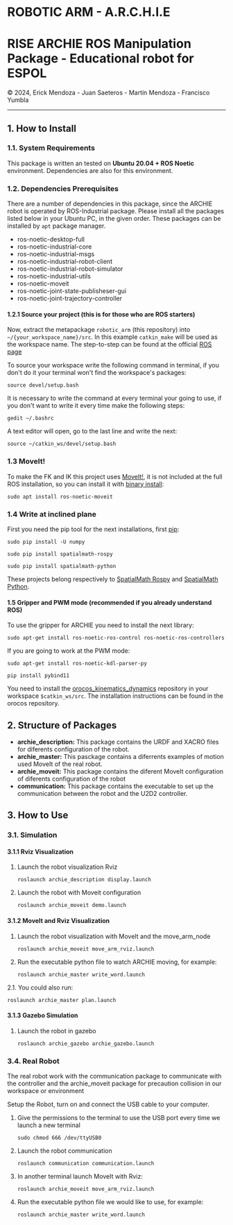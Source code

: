 # ROBOTIC ARM - A.R.C.H.I.E
<h1 style="border:none"> RISE ARCHIE ROS Manipulation Package - Educational robot for ESPOL</h1>
&copy; 2024, Erick Mendoza - Juan Saeteros - Martín Mendoza - Francisco Yumbla

<hr>

## 1. How to Install

### 1.1. System Requirements

This package is written an tested on **Ubuntu 20.04 + ROS Noetic** environment. Dependencies are also for this environment.

### 1.2. Dependencies Prerequisites

There are a number of dependencies in this package, since the ARCHIE robot is operated by ROS-Industrial package. Please install all the packages listed below in your Ubuntu PC, in the given order. These packages can be installed by `apt` package manager.

* ros-noetic-desktop-full
* ros-noetic-industrial-core
* ros-noetic-industrial-msgs
* ros-noetic-industrial-robot-client
* ros-noetic-industrial-robot-simulator
* ros-noetic-industrial-utils
* ros-noetic-moveit
* ros-noetic-joint-state-publisheser-gui
* ros-noetic-joint-trajectory-controller

#### 1.2.1 Source your project (this is for those who are ROS starters)

Now, extract the metapackage `robotic_arm` (this repository) into `~/{your_workspace_name}/src`. In this example `catkin_make` will be used as the workspace name. The step-to-step can be found at the official [ROS page](http://wiki.ros.org/catkin/Tutorials/create_a_workspace)

To source your workspace write the following command in terminal, if you don't do it your terminal won't find the workspace's packages:
```
source devel/setup.bash
```
It is necessary to write the command at every terminal your going to use, if you don't want to write it every time make the following steps:
```
gedit ~/.bashrc
```

A text editor will open, go to the last line and write the next:
```
source ~/catkin_ws/devel/setup.bash
```
### 1.3 MoveIt!

To make the FK and IK this project uses [MoveIt!](https://moveit.ai/), it is not included at the full ROS installation, so you can install it with [binary install](https://moveit.ai/install/):
```
sudo apt install ros-noetic-moveit 
```
### 1.4 Write at inclined plane

First you need the pip tool for the next installations, first [pip](https://linuxize.com/post/how-to-install-pip-on-ubuntu-20.04/):
```
sudo pip install -U numpy
```
```
sudo pip install spatialmath-rospy
```
```
sudo pip install spatialmath-python
```

These projects belong respectively to [SpatialMath Rospy](https://pypi.org/project/spatialmath-rospy/) and [SpatialMath Python](https://pypi.org/project/spatialmath-python/).

#### 1.5 Gripper and PWM mode (recommended if you already understand ROS)
To use the gripper for ARCHIE you need to install the next library:
```
sudo apt-get install ros-noetic-ros-control ros-noetic-ros-controllers
```

If you are going to work at the PWM mode:
```
sudo apt-get install ros-noetic-kdl-parser-py
```
```
pip install pybind11
```

You need to install the [orocos_kinematics_dynamics](https://github.com/orocos/orocos_kinematics_dynamics) repository in your workspace `$catkin_ws/src`. The installation instructions can be found in the orocos repository.



## 2. Structure of Packages

* **archie_description:** This package contains the URDF and XACRO files for diferents configuration of the robot.
* **archie_master:** This pasckage contains a diferrents examples of motion used MoveIt of the real robot.
* **archie_moveit:** This package contains the diferent MoveIt configuration of diferents configuration of the robot
* **communication:** This package contains the executable to set up the communication between the robot and the U2D2 controller.

## 3. How to Use

### 3.1. Simulation

#### 3.1.1 Rviz Visualization

1. Launch the robot visualization Rviz
   ```
   roslaunch archie_description display.launch
   ```

2. Launch the robot with Moveit configuration
   ```
   roslaunch archie_moveit demo.launch
   ```

#### 3.1.2 MoveIt and Rviz Visualization

1. Launch the robot visualization with MoveIt and the move_arm_node
   ```
   roslaunch archie_moveit move_arm_rviz.launch
   ```

2. Run the executable python file to watch ARCHIE moving, for example:
   ```
   roslaunch archie_master write_word.launch
   ```
2.1. You could also run:
   ```
   roslaunch archie_master plan.launch
   ```

#### 3.1.3 Gazebo Simulation

1. Launch the robot in gazebo
   ```
   roslaunch archie_gazebo archie_gazebo.launch

   ```

### 3.4. Real Robot

The real robot work with the communication package to communicate with the controller and the archie_moveit package for precaution collision in our workspace or environment

Setup the Robot, turn on and connect the USB cable to your computer. 

1. Give the permissions to the terminal to use the USB port every time we launch a new terminal
   ```
   sudo chmod 666 /dev/ttyUSB0
   ```

2. Launch the robot communication
   ```
   roslaunch communication communication.launch
   ```

3. In another terminal launch MoveIt with Rviz:

   ```
   roslaunch archie_moveit move_arm_rviz.launch
   ```

4. Run the executable python file we would like to use, for example:
   ```
   roslaunch archie_master write_word.launch
   ```


